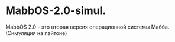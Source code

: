 # MabbOS-2.0-simul.
MabbOS 2.0 - это вторая версия операционной системы Мабба. (Симуляция на пайтоне)
